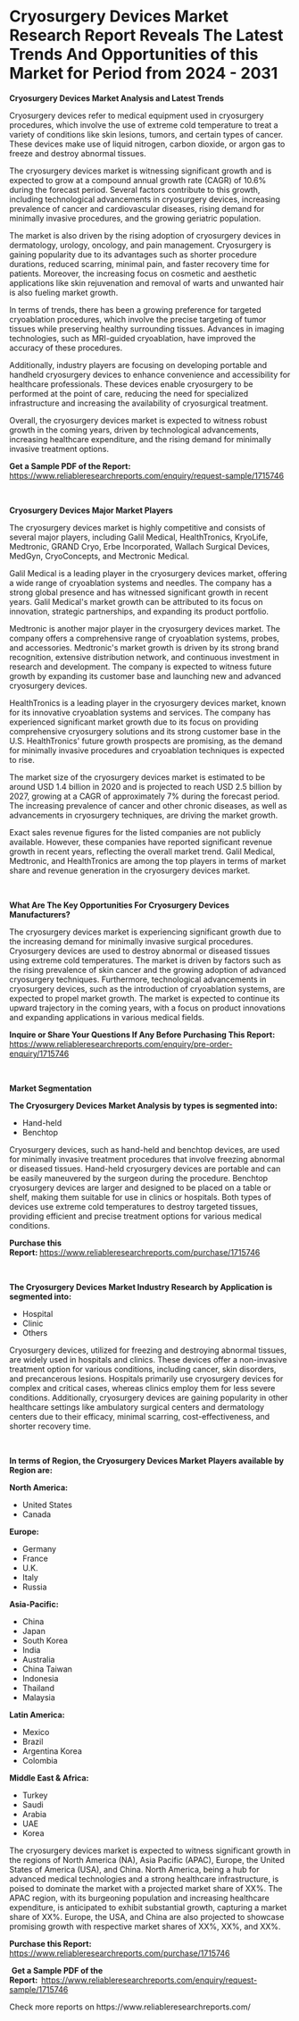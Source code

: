 <p><h1>Cryosurgery Devices Market Research Report Reveals The Latest Trends And Opportunities of this Market for Period from 2024 - 2031</h1></p><p><strong>Cryosurgery Devices Market Analysis and Latest Trends</strong></p>
<p><p>Cryosurgery devices refer to medical equipment used in cryosurgery procedures, which involve the use of extreme cold temperature to treat a variety of conditions like skin lesions, tumors, and certain types of cancer. These devices make use of liquid nitrogen, carbon dioxide, or argon gas to freeze and destroy abnormal tissues.</p><p>The cryosurgery devices market is witnessing significant growth and is expected to grow at a compound annual growth rate (CAGR) of 10.6% during the forecast period. Several factors contribute to this growth, including technological advancements in cryosurgery devices, increasing prevalence of cancer and cardiovascular diseases, rising demand for minimally invasive procedures, and the growing geriatric population.</p><p>The market is also driven by the rising adoption of cryosurgery devices in dermatology, urology, oncology, and pain management. Cryosurgery is gaining popularity due to its advantages such as shorter procedure durations, reduced scarring, minimal pain, and faster recovery time for patients. Moreover, the increasing focus on cosmetic and aesthetic applications like skin rejuvenation and removal of warts and unwanted hair is also fueling market growth.</p><p>In terms of trends, there has been a growing preference for targeted cryoablation procedures, which involve the precise targeting of tumor tissues while preserving healthy surrounding tissues. Advances in imaging technologies, such as MRI-guided cryoablation, have improved the accuracy of these procedures.</p><p>Additionally, industry players are focusing on developing portable and handheld cryosurgery devices to enhance convenience and accessibility for healthcare professionals. These devices enable cryosurgery to be performed at the point of care, reducing the need for specialized infrastructure and increasing the availability of cryosurgical treatment.</p><p>Overall, the cryosurgery devices market is expected to witness robust growth in the coming years, driven by technological advancements, increasing healthcare expenditure, and the rising demand for minimally invasive treatment options.</p></p>
<p><strong>Get a Sample PDF of the Report:&nbsp;</strong> <a href="https://www.reliableresearchreports.com/enquiry/request-sample/1715746">https://www.reliableresearchreports.com/enquiry/request-sample/1715746</a></p>
<p>&nbsp;</p>
<p><strong>Cryosurgery Devices Major Market Players</strong></p>
<p><p>The cryosurgery devices market is highly competitive and consists of several major players, including Galil Medical, HealthTronics, KryoLife, Medtronic, GRAND Cryo, Erbe Incorporated, Wallach Surgical Devices, MedGyn, CryoConcepts, and Mectronic Medical.</p><p>Galil Medical is a leading player in the cryosurgery devices market, offering a wide range of cryoablation systems and needles. The company has a strong global presence and has witnessed significant growth in recent years. Galil Medical's market growth can be attributed to its focus on innovation, strategic partnerships, and expanding its product portfolio.</p><p>Medtronic is another major player in the cryosurgery devices market. The company offers a comprehensive range of cryoablation systems, probes, and accessories. Medtronic's market growth is driven by its strong brand recognition, extensive distribution network, and continuous investment in research and development. The company is expected to witness future growth by expanding its customer base and launching new and advanced cryosurgery devices.</p><p>HealthTronics is a leading player in the cryosurgery devices market, known for its innovative cryoablation systems and services. The company has experienced significant market growth due to its focus on providing comprehensive cryosurgery solutions and its strong customer base in the U.S. HealthTronics' future growth prospects are promising, as the demand for minimally invasive procedures and cryoablation techniques is expected to rise.</p><p>The market size of the cryosurgery devices market is estimated to be around USD 1.4 billion in 2020 and is projected to reach USD 2.5 billion by 2027, growing at a CAGR of approximately 7% during the forecast period. The increasing prevalence of cancer and other chronic diseases, as well as advancements in cryosurgery techniques, are driving the market growth.</p><p>Exact sales revenue figures for the listed companies are not publicly available. However, these companies have reported significant revenue growth in recent years, reflecting the overall market trend. Galil Medical, Medtronic, and HealthTronics are among the top players in terms of market share and revenue generation in the cryosurgery devices market.</p></p>
<p>&nbsp;</p>
<p><strong>What Are The Key Opportunities For Cryosurgery Devices Manufacturers?</strong></p>
<p><p>The cryosurgery devices market is experiencing significant growth due to the increasing demand for minimally invasive surgical procedures. Cryosurgery devices are used to destroy abnormal or diseased tissues using extreme cold temperatures. The market is driven by factors such as the rising prevalence of skin cancer and the growing adoption of advanced cryosurgery techniques. Furthermore, technological advancements in cryosurgery devices, such as the introduction of cryoablation systems, are expected to propel market growth. The market is expected to continue its upward trajectory in the coming years, with a focus on product innovations and expanding applications in various medical fields.</p></p>
<p><strong>Inquire or Share Your Questions If Any Before Purchasing This Report:</strong> <a href="https://www.reliableresearchreports.com/enquiry/pre-order-enquiry/1715746">https://www.reliableresearchreports.com/enquiry/pre-order-enquiry/1715746</a></p>
<p>&nbsp;</p>
<p><strong>Market Segmentation</strong></p>
<p><strong>The Cryosurgery Devices Market Analysis by types is segmented into:</strong></p>
<p><ul><li>Hand-held</li><li>Benchtop</li></ul></p>
<p><p>Cryosurgery devices, such as hand-held and benchtop devices, are used for minimally invasive treatment procedures that involve freezing abnormal or diseased tissues. Hand-held cryosurgery devices are portable and can be easily maneuvered by the surgeon during the procedure. Benchtop cryosurgery devices are larger and designed to be placed on a table or shelf, making them suitable for use in clinics or hospitals. Both types of devices use extreme cold temperatures to destroy targeted tissues, providing efficient and precise treatment options for various medical conditions.</p></p>
<p><strong>Purchase this Report:&nbsp;</strong><a href="https://www.reliableresearchreports.com/purchase/1715746">https://www.reliableresearchreports.com/purchase/1715746</a></p>
<p>&nbsp;</p>
<p><strong>The Cryosurgery Devices Market Industry Research by Application is segmented into:</strong></p>
<p><ul><li>Hospital</li><li>Clinic</li><li>Others</li></ul></p>
<p><p>Cryosurgery devices, utilized for freezing and destroying abnormal tissues, are widely used in hospitals and clinics. These devices offer a non-invasive treatment option for various conditions, including cancer, skin disorders, and precancerous lesions. Hospitals primarily use cryosurgery devices for complex and critical cases, whereas clinics employ them for less severe conditions. Additionally, cryosurgery devices are gaining popularity in other healthcare settings like ambulatory surgical centers and dermatology centers due to their efficacy, minimal scarring, cost-effectiveness, and shorter recovery time.</p></p>
<p>&nbsp;</p>
<p><strong>In terms of Region, the Cryosurgery Devices Market Players available by Region are:</strong></p>
<p>
    <p> <strong> North America: </strong>
        <ul>
            <li>United States</li>
            <li>Canada</li>
        </ul>
        </p> 
    <p> <strong> Europe: </strong>
        <ul>
            <li>Germany</li>
            <li>France</li>
            <li>U.K.</li>
            <li>Italy</li>
            <li>Russia</li>
        </ul>
        </p> 
    <p> <strong> Asia-Pacific: </strong>
        <ul>
            <li>China</li>
            <li>Japan</li>
            <li>South Korea</li>
            <li>India</li>
            <li>Australia</li>
            <li>China Taiwan</li>
            <li>Indonesia</li>
            <li>Thailand</li>
            <li>Malaysia</li>
        </ul>
        </p> 
    <p> <strong> Latin America: </strong>
        <ul>
            <li>Mexico</li>
            <li>Brazil</li>
            <li>Argentina Korea</li>
            <li>Colombia</li>
        </ul>
        </p> 
    <p> <strong> Middle East & Africa: </strong>
        <ul>
            <li>Turkey</li>
            <li>Saudi</li>
            <li>Arabia</li>
            <li>UAE</li>
            <li>Korea</li>
        </ul>
    </p>
    </p>
<p><p>The cryosurgery devices market is expected to witness significant growth in the regions of North America (NA), Asia Pacific (APAC), Europe, the United States of America (USA), and China. North America, being a hub for advanced medical technologies and a strong healthcare infrastructure, is poised to dominate the market with a projected market share of XX%. The APAC region, with its burgeoning population and increasing healthcare expenditure, is anticipated to exhibit substantial growth, capturing a market share of XX%. Europe, the USA, and China are also projected to showcase promising growth with respective market shares of XX%, XX%, and XX%.</p></p>
<p><strong>Purchase this Report: </strong><a href="https://www.reliableresearchreports.com/purchase/1715746">https://www.reliableresearchreports.com/purchase/1715746</a></p>
<p>&nbsp;<strong>Get a Sample PDF of the Report:&nbsp;&nbsp;</strong><a href="https://www.reliableresearchreports.com/enquiry/request-sample/1715746">https://www.reliableresearchreports.com/enquiry/request-sample/1715746</a></p>
<p><strong></strong></p>
<p>Check more reports on https://www.reliableresearchreports.com/</p>